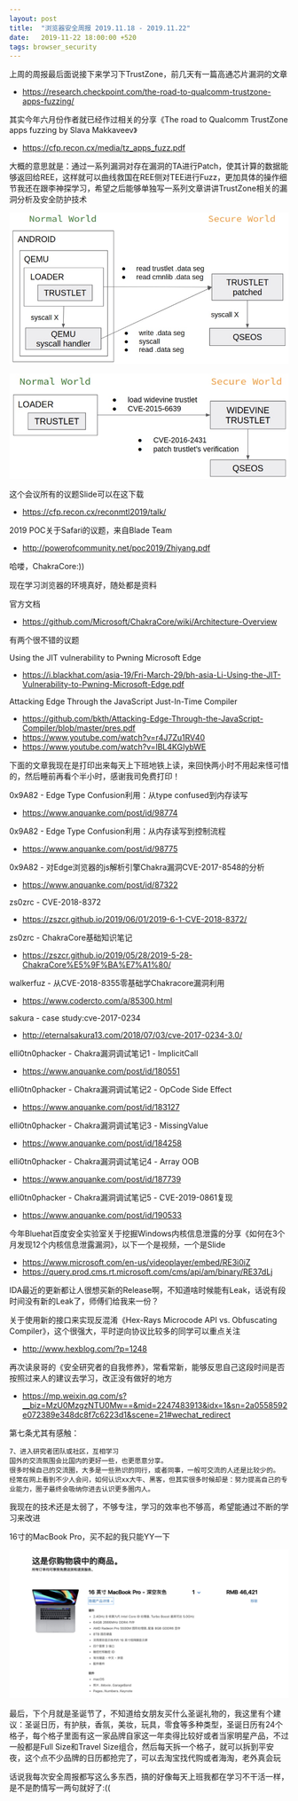 ```yaml
---
layout: post
title:  "浏览器安全周报 2019.11.18 - 2019.11.22"
date:   2019-11-22 18:00:00 +520
tags: browser_security
---
```


上周的周报最后面说接下来学习下TrustZone，前几天有一篇高通芯片漏洞的文章
- https://research.checkpoint.com/the-road-to-qualcomm-trustzone-apps-fuzzing/

其实今年六月份作者就已经作过相关的分享《The road to Qualcomm TrustZone apps fuzzing by Slava Makkaveev》
- https://cfp.recon.cx/media/tz_apps_fuzz.pdf

大概的意思就是：通过一系列漏洞对存在漏洞的TA进行Patch，使其计算的数据能够返回给REE，这样就可以曲线救国在REE侧对TEE进行Fuzz，更加具体的操作细节我还在跟李神探学习，希望之后能够单独写一系列文章讲讲TrustZone相关的漏洞分析及安全防护技术

![IMAGE](/assets/resources/AA7B10AB696D934E8922D3B226841B43.jpg)

![IMAGE](/assets/resources/F1158249EDD0B566E40780C161CB329C.jpg)

这个会议所有的议题Slide可以在这下载
- https://cfp.recon.cx/reconmtl2019/talk/

2019 POC关于Safari的议题，来自Blade Team
- http://powerofcommunity.net/poc2019/Zhiyang.pdf

哈喽，ChakraCore:))

现在学习浏览器的环境真好，随处都是资料

官方文档
- https://github.com/Microsoft/ChakraCore/wiki/Architecture-Overview

有两个很不错的议题

Using the JIT vulnerability to Pwning Microsoft Edge
- https://i.blackhat.com/asia-19/Fri-March-29/bh-asia-Li-Using-the-JIT-Vulnerability-to-Pwning-Microsoft-Edge.pdf

Attacking Edge Through the JavaScript Just-In-Time Compiler
- https://github.com/bkth/Attacking-Edge-Through-the-JavaScript-Compiler/blob/master/pres.pdf
- https://www.youtube.com/watch?v=r4J7Zu1RV40
- https://www.youtube.com/watch?v=lBL4KGIybWE

下面的文章我现在是打印出来每天上下班地铁上读，来回快两小时不用起来怪可惜的，然后睡前再看个半小时，感谢我司免费打印！

0x9A82 - Edge Type Confusion利用：从type confused到内存读写
- https://www.anquanke.com/post/id/98774

0x9A82 - Edge Type Confusion利用：从内存读写到控制流程
- https://www.anquanke.com/post/id/98775

0x9A82 - 对Edge浏览器的js解析引擎Chakra漏洞CVE-2017-8548的分析
- https://www.anquanke.com/post/id/87322

zs0zrc - CVE-2018-8372
- https://zszcr.github.io/2019/06/01/2019-6-1-CVE-2018-8372/

zs0zrc - ChakraCore基础知识笔记
- https://zszcr.github.io/2019/05/28/2019-5-28-ChakraCore%E5%9F%BA%E7%A1%80/

walkerfuz - 从CVE-2018-8355零基础学Chakracore漏洞利用
- https://www.codercto.com/a/85300.html

sakura - case study:cve-2017-0234
- http://eternalsakura13.com/2018/07/03/cve-2017-0234-3.0/

elli0tn0phacker - Chakra漏洞调试笔记1 - ImplicitCall
- https://www.anquanke.com/post/id/180551

elli0tn0phacker - Chakra漏洞调试笔记2 - OpCode Side Effect
- https://www.anquanke.com/post/id/183127

elli0tn0phacker - Chakra漏洞调试笔记3 - MissingValue
- https://www.anquanke.com/post/id/184258

elli0tn0phacker - Chakra漏洞调试笔记4 - Array OOB
- https://www.anquanke.com/post/id/187739

elli0tn0phacker - Chakra漏洞调试笔记5 - CVE-2019-0861复现
- https://www.anquanke.com/post/id/190533

今年Bluehat百度安全实验室关于挖掘Windows内核信息泄露的分享《如何在3个月发现12个内核信息泄露漏洞》，以下一个是视频，一个是Slide
- https://www.microsoft.com/en-us/videoplayer/embed/RE3i0iZ
- https://query.prod.cms.rt.microsoft.com/cms/api/am/binary/RE37dLj

IDA最近的更新都让人很想买新的Release啊，不知道啥时候能有Leak，话说有段时间没有新的Leak了，师傅们给我来一份？

关于使用新的接口来实现反混淆《Hex-Rays Microcode API vs. Obfuscating Compiler》，这个很强大，平时逆向协议比较多的同学可以重点关注
- http://www.hexblog.com/?p=1248

再次读泉哥的《安全研究者的自我修养》，常看常新，能够反思自己这段时间是否按照过来人的建议去学习，改正没有做好的地方
- https://mp.weixin.qq.com/s?__biz=MzU0MzgzNTU0Mw==&mid=2247483913&idx=1&sn=2a0558592e072389e348dc8f7c6223d1&scene=21#wechat_redirect

第七条尤其有感触：
```
7、进入研究者团队或社区，互相学习
国外的交流氛围会比国内的更好一些，也更愿意分享。
很多时候自己的交流圈，大多是一些熟识的同行，或者同事，一般可交流的人还是比较少的。
经常在网上看到不少人会问，如何认识xx大牛、黑客，但其实很多时候却是：努力提高自己的专业能力，圈子最终会吸纳你进去认识更多圈内人。
```

我现在的技术还是太弱了，不够专注，学习的效率也不够高，希望能通过不断的学习来改进

16寸的MacBook Pro，买不起的我只能YY一下

![IMAGE](/assets/resources/EF2E6F1E686160CF6DBBF0EA16FC2A64.jpg)

最后，下个月就是圣诞节了，不知道给女朋友买什么圣诞礼物的，我这里有个建议：圣诞日历，有护肤，香氛，美妆，玩具，零食等多种类型，圣诞日历有24个格子，每个格子里面有这一家品牌自家这一年卖得比较好或者当家明星产品，不过一般都是Full Size和Travel Size组合，然后每天拆一个格子，就可以拆到平安夜，这个点不少品牌的日历都抢完了，可以去淘宝找代购或者海淘，老外真会玩

话说我每次安全周报都写这么多东西，搞的好像每天上班我都在学习不干活一样，是不是酌情写一两句就好了:((